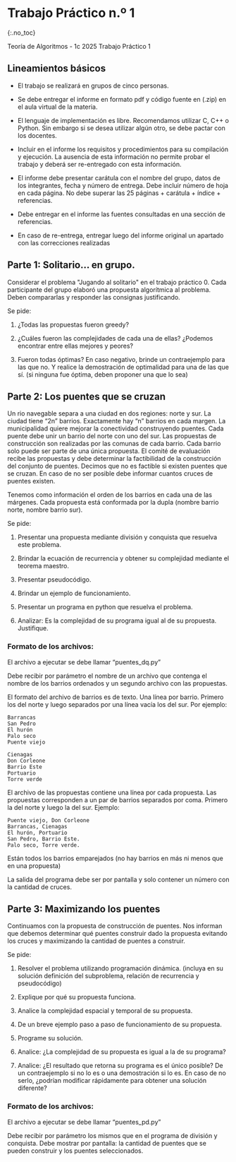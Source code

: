 Trabajo Práctico n.º 1
======================
{:.no_toc}

Teoría de Algoritmos - 1c 2025
Trabajo Práctico 1

## Lineamientos básicos

- El trabajo se realizará en grupos de cinco personas.

- Se debe entregar el informe en formato pdf y código fuente en (.zip) en el aula virtual de la materia.

- El lenguaje de implementación es libre. Recomendamos utilizar C, C++ o Python. Sin embargo si se desea utilizar algún otro, se debe pactar con los docentes.

- Incluir en el informe los requisitos y procedimientos para su compilación y ejecución. La ausencia de esta información no permite probar el trabajo y deberá ser re-entregado con esta información.

- El informe debe presentar carátula con el nombre del grupo, datos de los integrantes, fecha y número de entrega. Debe incluir número de hoja en cada página. No debe superar las 25 páginas + carátula + índice + referencias.

- Debe entregar en el informe las fuentes consultadas en una sección de referencias.

- En caso de re-entrega, entregar luego del informe original un apartado con las correcciones realizadas

## Parte 1: Solitario... en grupo. 

Considerar el problema "Jugando al solitario" en el trabajo práctico 0. Cada participante del grupo elaboró una propuesta algorítmica al problema. Deben compararlas y responder las consignas justificando.


Se pide:

1.  ¿Todas las propuestas fueron greedy?

1.  ¿Cuáles fueron las complejidades de cada una de ellas? ¿Podemos encontrar entre ellas mejores y peores?

1. Fueron todas óptimas? En caso negativo, brinde un contraejemplo para las que no. Y realice la demostración de optimalidad para una de las que sí. (si ninguna fue óptima, deben proponer una que lo sea) 

## Parte 2: Los puentes que se cruzan

Un rio navegable separa a una ciudad en dos regiones: norte y sur. La ciudad tiene “2n” barrios. Exactamente hay “n” barrios en cada margen. La municipalidad quiere mejorar la conectividad construyendo puentes. Cada puente debe unir un barrio del norte con uno del sur. Las propuestas de construcción son realizadas por las comunas de cada barrio. Cada barrio solo puede ser parte de una única propuesta. El comité de evaluación recibe las propuestas y debe determinar la factibilidad de la construcción del conjunto de puentes. Decimos que no es factible si existen puentes que se cruzan. En caso de no ser posible debe informar cuantos cruces de puentes existen.

Tenemos como información el orden de los barrios en cada una de las márgenes. Cada propuesta está conformada por la dupla (nombre barrio norte, nombre barrio sur).

Se pide:

1.  Presentar una propuesta mediante división y conquista que resuelva este problema.

1.  Brindar la ecuación de recurrencia y obtener su complejidad mediante el teorema maestro.

1.  Presentar pseudocódigo.

1.  Brindar un ejemplo de funcionamiento.

1. Presentar un programa en python que resuelva el problema.

1. Analizar: Es la complejidad de su programa igual al de su propuesta. Justifique.


### Formato de los archivos:

El archivo a ejecutar se debe llamar “puentes_dq.py”

Debe recibir por parámetro el nombre de un archivo que contenga el nombre de los barrios ordenados y un segundo archivo con las propuestas.

El formato del archivo de barrios es de texto. Una línea por barrio. Primero los del norte y luego separados por una línea vacía los del sur. Por ejemplo:

	Barrancas
	San Pedro
	El hurón
	Palo seco
	Puente viejo
	
	Cienagas
	Don Corleone
	Barrio Este
	Portuario
	Torre verde

El archivo de las propuestas contiene una línea por cada propuesta. Las propuestas corresponden a un par de barrios separados por coma. Primero la del norte y luego la del sur. Ejemplo:

	Puente viejo, Don Corleone
	Barrancas, Cienagas
	El hurón, Portuario
	San Pedro, Barrio Este.
	Palo seco, Torre verde.

Están todos los barrios emparejados (no hay barrios en más ni menos que en una propuesta) 

La salida del programa debe ser por pantalla y solo contener un número con la cantidad de cruces.

## Parte 3: Maximizando los puentes 

Continuamos con la propuesta de construcción de puentes. Nos informan que debemos determinar qué puentes construir dado la propuesta evitando los cruces y maximizando la cantidad de puentes a construir.

Se pide:

1.  Resolver el problema utilizando programación dinámica. (incluya en su solución definición del subproblema, relación de recurrencia y pseudocódigo)

1.  Explique por qué su propuesta funciona.

1.  Analice la complejidad espacial y temporal de su propuesta.

1.  De un breve ejemplo paso a paso de funcionamiento de su propuesta.

1.  Programe su solución.

1. Analice: ¿La complejidad de su propuesta es igual a la de su programa?

1. Analice: ¿El resultado que retorna su programa es el único posible? De un contraejemplo si no lo es o una demostración si lo es. En caso de no serlo, ¿podrían modificar rápidamente para obtener una solución diferente?

### Formato de los archivos:

El archivo a ejecutar se debe llamar “puentes_pd.py”

Debe recibir por parámetro los mismos que en el programa de división y  conquista.
Debe mostrar por pantalla: la cantidad de puentes que se pueden construir y los puentes seleccionados.

